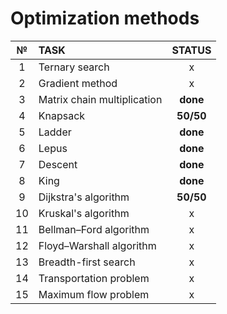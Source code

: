 # Optimization methods

|  №  |            TASK             |   STATUS   |
| :-: | :-------------------------- | :--------: |
|  1  | Ternary search              |      x     |
|  2  | Gradient method             |      x     |
|  3  | Matrix chain multiplication |  **done**  |
|  4  | Knapsack                    |  **50/50** |
|  5  | Ladder                      |  **done**  |
|  6  | Lepus                       |  **done**  |
|  7  | Descent                     |  **done**  |
|  8  | King                        |  **done**  |
|  9  | Dijkstra's algorithm        |  **50/50** |
| 10  | Kruskal's algorithm         |      x     |
| 11  | Bellman–Ford algorithm      |      x     |
| 12  | Floyd–Warshall algorithm    |      x     |
| 13  | Breadth-first search        |      x     |
| 14  | Transportation problem      |      x     |
| 15  | Maximum flow problem        |      x     |
